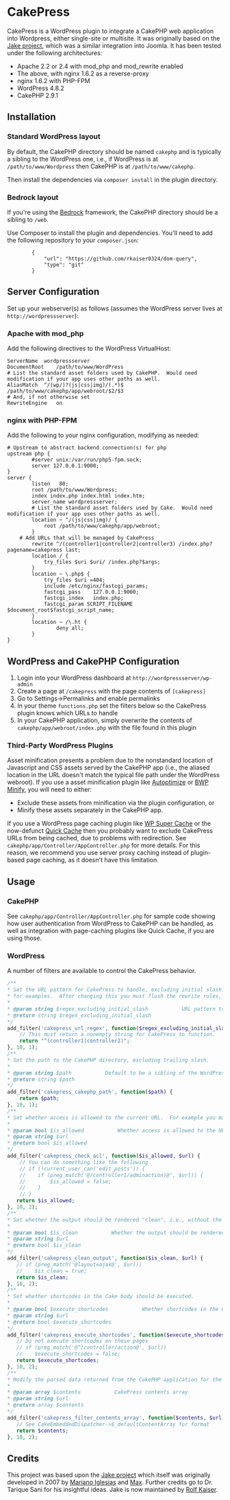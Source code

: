 CakePress
=========

CakePress is a WordPress plugin to integrate a CakePHP web application into Wordpress, either single-site or multisite.  It was originally based on the [Jake project](https://github.com/rkaiser0324/jake), which was a similar integration into Joomla.  It has been tested under the following architectures:

* Apache 2.2 or 2.4 with mod_php and mod_rewrite enabled
* The above, with nginx 1.6.2 as a reverse-proxy
* nginx 1.6.2 with PHP-FPM
* WordPress 4.8.2
* CakePHP 2.9.1


## Installation

### Standard WordPress layout

By default, the CakePHP directory should be named `cakephp` and is typically a sibling to the WordPress one, i.e., if WordPress is at `/path/to/www/Wordpress` then CakePHP is at `/path/to/www/cakephp`.  

Then install the dependencies via `composer install` in the plugin directory.

### Bedrock layout

If you're using the [Bedrock](https://roots.io/bedrock/) framework, the CakePHP directory should be a sibling to `/web`.  

Use Composer to install the plugin and dependencies. You'll need to add the following repository to your `composer.json`:

```
        {
            "url": "https://github.com/rkaiser0324/dom-query",
            "type": "git"
        }      
```


## Server Configuration

Set up your webserver(s) as follows (assumes the WordPress server lives at `http://wordpressserver`):

### Apache with mod_php

Add the following directives to the WordPress VirtualHost:

```
ServerName	wordpressserver
DocumentRoot	/path/to/www/WordPress
# List the standard asset folders used by CakePHP.  Would need modification if your app uses other paths as well.
AliasMatch	^/(wp/)?(js|css|img)/(.*)$	/path/to/www/cakephp/app/webroot/$2/$3
# And, if not otherwise set
RewriteEngine 	on
```

### nginx with PHP-FPM

Add the following to your nginx configuration, modifying as needed:

```
# Upstream to abstract backend connection(s) for php
upstream php {
        #server unix:/var/run/php5-fpm.sock;
        server 127.0.0.1:9000;
} 
server {
        listen   80; 
        root /path/to/www/Wordpress;
        index index.php index.html index.htm;
        server_name wordpressserver;        
        # List the standard asset folders used by Cake.  Would need modification if your app uses other paths as well.
        location ~ ^/(js|css|img)/ {
            root /path/to/www/cakephp/app/webroot;
        }
	# Add URLs that will be managed by CakePress
        rewrite ^/(controller1|controller2|controller3) /index.php?pagename=cakepress last;
        location / {
            try_files $uri $uri/ /index.php?$args;
        }
        location ~ \.php$ {
            try_files $uri =404;
            include /etc/nginx/fastcgi_params;
            fastcgi_pass    127.0.0.1:9000;
            fastcgi_index   index.php;
            fastcgi_param SCRIPT_FILENAME $document_root$fastcgi_script_name;
        }
        location ~ /\.ht {
                deny all;
        }
}
```


## WordPress and CakePHP Configuration

1.  Login into your WordPress dashboard at `http://wordpressserver/wp-admin`
2.  Create a page at `/cakepress` with the page contents of `[cakepress]`
3.  Go to Settings->Permalinks and enable permalinks 
4.  In your theme `functions.php` set the filters below so the CakePress plugin knows which URLs to handle
5.  In your CakePHP application, simply overwrite the contents of `cakephp/app/webroot/index.php` with the file found in this plugin

### Third-Party WordPress Plugins

Asset minification presents a problem due to the nonstandard location of Javascript and CSS assets served by the CakePHP app (i.e., the aliased location in the URL doesn't match the typical file path under the WordPress webroot).  If you use a asset minification plugin like [Autoptimize](https://wordpress.org/plugins/autoptimize/) or [BWP Minify](https://github.com/OddOneOut/bwp-minify), you will need to either:
* Exclude these assets from minification via the plugin configuration, or
* Minify these assets separately in the CakePHP app.

If you use a WordPress page caching plugin like [WP Super Cache](https://wordpress.org/plugins/wp-super-cache/) or the now-defunct [Quick Cache](https://github.com/joeldbirch/Quick-Cache) then you probably want to exclude CakePress URLs from being cached, due to problems with redirection.  See `cakephp/app/Controller/AppController.php` for more details.  For this reason, we recommend you use server proxy caching instead of plugin-based page caching, as it doesn't have this limitation.


## Usage

### CakePHP

See `cakephp/app/Controller/AppController.php` for sample code showing how user authentication from WordPress to CakePHP can be handled, as well as integration with page-caching plugins like Quick Cache, if you are using those.

### WordPress

A number of filters are available to control the CakePress behavior.

```php
/**
* Set the URL pattern for CakePress to handle, excluding initial slash.  See add_rewrite_rule() at https://codex.wordpress.org/Rewrite_API/add_rewrite_rule
* for examples.  After changing this you must flush the rewrite rules, e.g., by navigating to Settings->Permalinks.  This must be set for CakePress to function.
*     
* @param string $regex_excluding_initial_slash           URL pattern to match, default '' 
* @return string $regex_excluding_initial_slash 
*/
add_filter('cakepress_url_regex', function($regex_excluding_initial_slash) {
    // This must return a nonempty string for CakePress to function.
    return "^(controller1|controller2)";
}, 10, 1);
/**
* Set the path to the CakePHP directory, excluding trailing slash.  
*     
* @param string $path           Default to be a sibling of the WordPress directory, i.e., ABSPATH
* @return string $path
*/
add_filter('cakepress_cakephp_path', function($path) {
    return $path;
}, 10, 1);
/**
* Set whether access is allowed to the current URL.  For example you may wish to limit access to certain CakePress URLs, based on the WordPress user role.
*
* @param bool $is_allowed           Whether access is allowed to the URL, default true
* @param string $url  
* @return bool $is_allowed         
*/
add_filter('cakepress_check_acl', function($is_allowed, $url) {
    // You can do something like the following
    // if (!current_user_can('edit_posts')) {
    //    if (preg_match('@/controller1/adminaction)@', $url)) {
    //        $is_allowed = false;
    //    }
    // }
   return $is_allowed;
}, 10, 2);
/**
* Set whether the output should be rendered "clean", i.e., without the WordPress theme header and footer.
*
* @param bool $is_clean           Whether the output should be rendered "clean", default false
* @param string $url   
* @return bool $is_clean          
*/
add_filter('cakepress_clean_output', function($is_clean, $url) {
   // if (preg_match('@layout=ajax@', $url))
   //    $is_clean = true;
   return $is_clean;
}, 10, 2);
/**
* Set whether shortcodes in the Cake body should be executed.
*
* @param bool $execute_shortcodes           Whether shortcodes in the Cake body should be executed, default true.
* @param string $url   
* @return bool $execute_shortcodes          
*/
add_filter('cakepress_execute_shortcodes', function($execute_shortcodes, $url) {
   // Do not execute shortcodes on these pages
   // if (preg_match('@^/controller/action@', $url))
   //    $execute_shortcodes = false;
   return $execute_shortcodes;
}, 10, 2);
/**
* Modify the parsed data returned from the CakePHP application for the URL, e.g., the <body> string or HTTP response code.  
*
* @param array $contents           CakePress contents array 
* @param string $url  
* @return array $contents        
*/
add_filter('cakepress_filter_contents_array', function($contents, $url) {
   // See CakeEmbeddedDispatcher->$_defaultContentArray for format
   return $contents;
}, 10, 2);
```
 
## Credits

This project was based upon the [Jake project](https://github.com/rkaiser0324/jake) which itself was originally developed in 2007 by [Mariano Iglesias](https://github.com/mariano) and [Max](http://www.gigapromoters.com/blog/). Further credits go to Dr. Tarique Sani for his insightful ideas.  Jake is now maintained by [Rolf Kaiser](http://blog.echothis.com).
